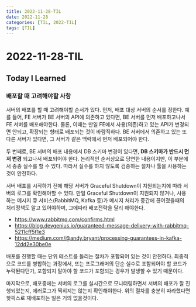 ```yaml
---
title: 2022-11-28-TIL
date: 2022-11-28
categories: [TIL, 2022-TIL]
tags: [TIL]
---
```


# 2022-11-28-TIL

## Today I Learned

### 배포할 때 고려해야할 사항

서버의 배포를 할 때 고려해야할 순서가 있다. 먼저, 배포 대상 서버의 순서를 정한다. 예를 들어, FE 서버가 BE 서버의 API에 의존하고 있다면, BE 서버를 먼저 배포하고나서 FE 서버를 배포해야한다. 물론, 이때는 만일 FE에서 사용(의존)하고 있는 API가 변경되면 안되고, 확장되는 형태로 배포되는 것이 바람직하다. BE 서버에서 의존하고 있는 또 다른 서버가 있다면, 그 서버가 같은 맥락에서 먼저 배포되어야 한다.

두 번째로, BE 서버의 배포 내용에서 DB 스키마 변경이 있다면, **DB 스키마가 반드시 먼저 변경** 되고나서 배포되어야 한다. 논리적인 순서상으로 당연한 내용이지만, 이 부분에서 종종 실수를 할 수 있다. 따라서 실수를 하지 않도록 검증하는 절차나 툴을 사용하는 것이 안전하다.

서버 배포를 시작하기 전에 해당 서버가 Graceful Shutdown이 지원되는지에 따라 서버의 로그를 확인해야할 수 있다. 만일 Graceful Shutdown이 지원되지 않거나, 사용하는 메시지 큐 서비스(RabbitMQ, Kafka 등)가 메시지 처리가 중간에 끊어졌을때의 처리정책도 알고 있어야하며, 그에따라 배포전략을 달리 해야한다.

- https://www.rabbitmq.com/confirms.html
- https://blog.devgenius.io/guaranteed-message-delivery-with-rabbitmq-5211cff5f1e3
- https://medium.com/@andy.bryant/processing-guarantees-in-kafka-12dd2e30be0e

배포를 진행할 때는 단위 테스트를 돌리는 절차가 포함되어 있는 것이 안전하다. 최종적으로 코드를 병합하는 과정에서, 또는 프로그래머의 단순 실수로 포함되어야 할 코드가 누락된다던가, 포함되지 말아야 할 코드가 포함되는 경우가 발생할 수 있기 때문이다.

마지막으로, 배포중에는 서버의 로그를 실시간으로 모니터링하면서 서버의 배포가 잘 진행되었는지, 에러로그가 찍히지는 않는지 확인해야한다. 위의 절차를 충분히 따라했다면 핫픽스로 재배포하는 일은 거의 없을것이다.
